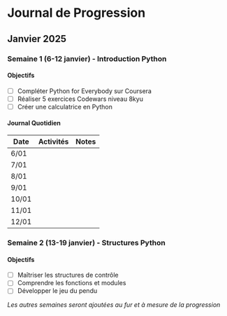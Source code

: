 # Journal de Progression

## Janvier 2025

### Semaine 1 (6-12 janvier) - Introduction Python
#### Objectifs
- [ ] Compléter Python for Everybody sur Coursera
- [ ] Réaliser 5 exercices Codewars niveau 8kyu
- [ ] Créer une calculatrice en Python

#### Journal Quotidien
| Date | Activités | Notes |
|------|-----------|-------|
| 6/01 | | |
| 7/01 | | |
| 8/01 | | |
| 9/01 | | |
| 10/01 | | |
| 11/01 | | |
| 12/01 | | |

### Semaine 2 (13-19 janvier) - Structures Python
#### Objectifs
- [ ] Maîtriser les structures de contrôle
- [ ] Comprendre les fonctions et modules
- [ ] Développer le jeu du pendu

_Les autres semaines seront ajoutées au fur et à mesure de la progression_